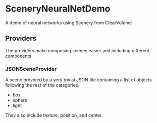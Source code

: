 # SceneryNeuralNetDemo
A demo of neural networks using Scenery from ClearVolume

## Providers
The providers make composing scenes easier and including different components

### JSONSceneProvider
A scene provided by a very trivial JSON file containing a list of objects following the rest of the categories. 

- box
- sphere
- light

They also include texture, position, and center.

